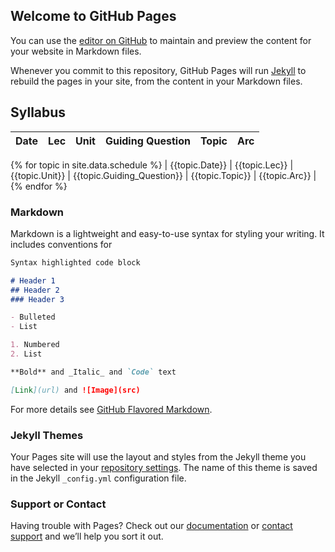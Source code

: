 ## Welcome to GitHub Pages

You can use the [editor on GitHub](https://github.com/adamlabadorf/Library510/edit/gh-pages/index.md) to maintain and preview the content for your website in Markdown files.

Whenever you commit to this repository, GitHub Pages will run [Jekyll](https://jekyllrb.com/) to rebuild the pages in your site, from the content in your Markdown files.

## Syllabus

| Date | Lec | Unit | Guiding Question | Topic | Arc |
| ---- | --- | ---- | ---------------- | ----- | --- |

{% for topic in site.data.schedule %}
| {{topic.Date}} | {{topic.Lec}} | {{topic.Unit}} | {{topic.Guiding_Question}} | {{topic.Topic}} | {{topic.Arc}} |
{% endfor %}

### Markdown

Markdown is a lightweight and easy-to-use syntax for styling your writing. It includes conventions for

```markdown
Syntax highlighted code block

# Header 1
## Header 2
### Header 3

- Bulleted
- List

1. Numbered
2. List

**Bold** and _Italic_ and `Code` text

[Link](url) and ![Image](src)
```

For more details see [GitHub Flavored Markdown](https://guides.github.com/features/mastering-markdown/).

### Jekyll Themes

Your Pages site will use the layout and styles from the Jekyll theme you have selected in your [repository settings](https://github.com/adamlabadorf/Library510/settings/pages). The name of this theme is saved in the Jekyll `_config.yml` configuration file.

### Support or Contact

Having trouble with Pages? Check out our [documentation](https://docs.github.com/categories/github-pages-basics/) or [contact support](https://support.github.com/contact) and we’ll help you sort it out.
